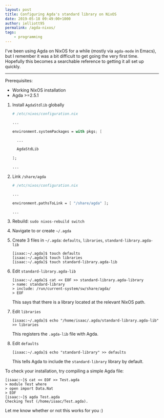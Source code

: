 ```yaml
---
layout: post
title: Configuring Agda's standard library on NixOS
date: 2019-05-18 09:49:00+1000
author: ielliott95
permalink: /agda-nixos/
tags:
    - programming
---
```


I've been using Agda on NixOS for a while (mostly via `agda-mode` in Emacs), but I remember it was a bit
difficult to get going the very first time. Hopefully this becomes a searchable reference
to getting it all set up quickly.

---

Prerequisites:

* Working NixOS installation
* Agda >=2.5.1

1. Install `AgdaStdlib` globally

   ``` nix
   # /etc/nixos/configuration.nix

   ...
   
   environment.systemPackages = with pkgs; [
   
     ...
   
     AgdaStdLib
    
   ];
   
   ...
   ```
   
2. Link `/share/agda`

   ``` nix
   # /etc/nixos/configuration.nix
   
   ...
   
   environment.pathsToLink = [ "/share/agda" ];
   
   ...
   ```
  
3. Rebuild: `sudo nixos-rebuild switch`
   
4. Navigate to or create `~/.agda`

5. Create 3 files in `~/.agda`: `defaults`, `libraries`, `standard-library.agda-lib`

   ``` shell_session
   [isaac:~/.agda]$ touch defaults
   [isaac:~/.agda]$ touch libraries
   [isaac:~/.agda]$ touch standard-library.agda-lib
   ```
   
6. Edit `standard-library.agda-lib`

   ``` shell_session
   [isaac:~/.agda]$ cat << EOF >> standard-library.agda-library
   > name: standard-library
   > include: /run/current-system/sw/share/agda/
   > EOF
   ```
   
   This says that there is a library located at the relevant NixOS path.
   
7. Edit `libraries`

   ``` shell_session
   [isaac:~/.agda]$ echo "/home/isaac/.agda/standard-library.agda-lib" >> libraries
   ```
   
   This registers the `.agda-lib` file with Agda.
   
8. Edit `defaults`
   
   ``` shell_session
   [isaac:~/.agda]$ echo "standard-library" >> defaults
   ```
   
   This tells Agda to include the `standard-library` library by default.
   
To check your installation, try compiling a simple Agda file:

``` shell_session
[isaac:~]$ cat << EOF >> Test.agda
> module Test where
> open import Data.Nat
> EOF
[isaac:~]$ agda Test.agda
Checking Test (/home/isaac/Test.agda).

```

Let me know whether or not this works for you :)
